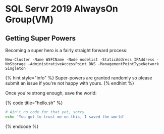 # SQL Servr 2019 AlwaysOn Group\(VM\)

## Getting Super Powers

Becoming a super hero is a fairly straight forward process:

```
New-Cluster -Name WSFCName -Node nodelist -StaticAddress IPAddress -NoStorage -AdministrativeAccessPoint DNS -ManagementPointTypeNetwork Singleton
```

{% hint style="info" %}
 Super-powers are granted randomly so please submit an issue if you're not happy with yours.
{% endhint %}

Once you're strong enough, save the world:

{% code title="hello.sh" %}
```bash
# Ain't no code for that yet, sorry
echo 'You got to trust me on this, I saved the world'
```
{% endcode %}



